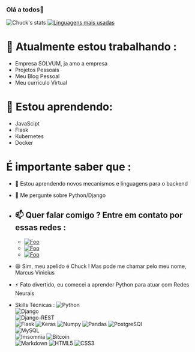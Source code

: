 ### Olá a todos👋


![Chuck's stats](https://github-readme-stats.vercel.app/api?username=Chuckpy&show_icons=true&theme=radical)
[![Linguagens mais usadas](https://github-readme-stats.vercel.app/api/top-langs/?username=Chuckpy)](https://marcusvp-portfolio.netlify.app/)



# 🔭 Atualmente estou trabalhando :
 - Empresa SOLVUM, ja amo a empresa
 - Projetos Pessoais
 - Meu Blog Pessoal
 - Meu curriculo Virtual

# 🌱 Estou aprendendo:
- JavaScipt
- Flask
- Kubernetes
- Docker

# É importante saber que :

- 🤔 Estou aprendendo novos mecanismos e linguagens para o backend

- 💬 Me pergunte sobre Python/Django

- 📫 Quer falar comigo ? Entre em contato por essas redes :
  - 
  - <a href="https://www.linkedin.com/in/marcusviniciusfonsecap" rel="LinkedIn">![Foo](https://img.shields.io/badge/LinkedIn-0077B5?style=for-the-badge&logo=linkedin&logoColor=white)</a>
  - <a href="https://www.instagram.com/marcusvpissinatti" rel="Instagram">![Foo](https://img.shields.io/badge/Instagram-E4405F?style=for-the-badge&logo=instagram&logoColor=white)</a>
  - <a href="https://marcusvp-portfolio.netlify.app/" rel="MySite">![Foo](https://img.shields.io/badge/website-000000?style=for-the-badge&logo=About.me&logoColor=white)</a>
  

- 😄 Sim, meu apelido é Chuck ! Mas pode me chamar pelo meu nome, Marcus Vinicius 

- ⚡ Fato divertido, eu comecei a aprender Python para atuar com Redes Neurais

- Skills Técnicas : 
  ![Python](https://img.shields.io/badge/python-3670A0?style=for-the-badge&logo=python&logoColor=ffdd54)  
  ![Django](https://img.shields.io/badge/Django-092E20?style=for-the-badge&logo=django&logoColor=green)  
  ![Django-REST](https://img.shields.io/badge/django%20rest-ff1709?style=for-the-badge&logo=django&logoColor=white)  
  ![Flask](https://img.shields.io/badge/Flask-000000?style=for-the-badge&logo=flask&logoColor=white)
  ![Keras](https://img.shields.io/badge/Keras-D00000?style=for-the-badge&logo=Keras&logoColor=white)
  ![Numpy](https://img.shields.io/badge/Numpy-777BB4?style=for-the-badge&logo=numpy&logoColor=white)
  ![Pandas](https://img.shields.io/badge/Pandas-2C2D72?style=for-the-badge&logo=pandas&logoColor=white)
  ![PostgreSQl](https://img.shields.io/badge/PostgreSQL-316192?style=for-the-badge&logo=postgresql&logoColor=white)  
  ![MySQL](https://img.shields.io/badge/MySQL-005C84?style=for-the-badge&logo=mysql&logoColor=white)  
  ![Imsomnia](https://img.shields.io/badge/Insomnia-5849be?style=for-the-badge&logo=Insomnia&logoColor=white)
  ![Bitcoin](https://img.shields.io/badge/Bitcoin-000000?style=for-the-badge&logo=bitcoin&logoColor=white)  
  ![Markdown](https://img.shields.io/badge/markdown-%23000000.svg?style=for-the-badge&logo=markdown&logoColor=white)
  ![HTML5](https://img.shields.io/badge/html5-%23E34F26.svg?style=for-the-badge&logo=html5&logoColor=white)
  ![CSS3](https://img.shields.io/badge/css3-%231572B6.svg?style=for-the-badge&logo=css3&logoColor=white)
